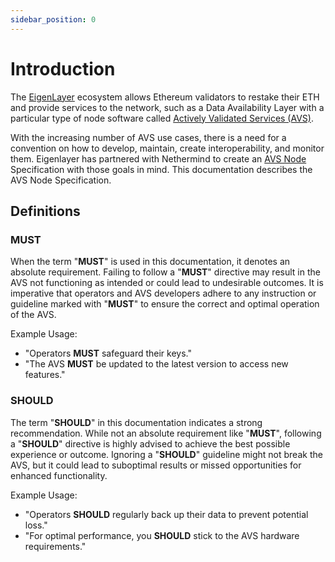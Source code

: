 ```yaml
---
sidebar_position: 0
---
```


# Introduction

The [EigenLayer](https://www.eigenlayer.xyz/) ecosystem allows Ethereum validators to restake their ETH and provide services to the network, such as a Data Availability Layer with a particular type of node software called [Actively Validated Services (AVS)](/docs/glossary#avs-actively-validated-service). 

With the increasing number of AVS use cases, there is a need for a convention on how to develop, maintain, create interoperability, and monitor them. Eigenlayer has partnered with Nethermind to create an [AVS Node](/docs/glossary#avs-node) Specification with those goals in mind. This documentation describes the AVS Node Specification.

 
## Definitions

### MUST

When the term "**MUST**" is used in this documentation, it denotes an absolute requirement. Failing to follow a "**MUST**" directive may result in the AVS  not functioning as intended or could lead to undesirable outcomes. It is imperative that operators and AVS developers adhere to any instruction or guideline marked with "**MUST**" to ensure the correct and optimal operation of the AVS.

Example Usage:

- "Operators **MUST** safeguard their keys."
- "The AVS **MUST** be updated to the latest version to access new features."

### SHOULD

The term "**SHOULD**" in this documentation indicates a strong recommendation. While not an absolute requirement like "**MUST**", following a "**SHOULD**" directive is highly advised to achieve the best possible experience or outcome. Ignoring a "**SHOULD**" guideline might not break the AVS, but it could lead to suboptimal results or missed opportunities for enhanced functionality.

Example Usage:

- "Operators **SHOULD** regularly back up their data to prevent potential loss."
- "For optimal performance, you **SHOULD** stick to the AVS hardware requirements."
